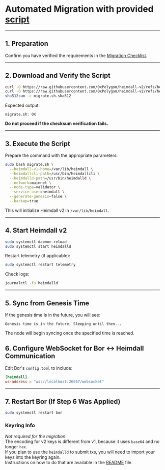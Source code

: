 # Automated Migration with provided [script](./script/migrate.sh)

---

## 1. Preparation

Confirm you have verified the requirements in the [Migration Checklist](../systemd/1-MIGRATION-CHECKLIST.md).

---

## 2. Download and Verify the Script

```bash
curl -O https://raw.githubusercontent.com/0xPolygon/heimdall-v2/refs/heads/develop/migration/systemd/script/migrate.sh
curl -O https://raw.githubusercontent.com/0xPolygon/heimdall-v2/refs/heads/develop/migration/systemd/script/migrate.sh.sha512
sha512sum -c migrate.sh.sha512
```

Expected output:

```
migrate.sh: OK
```

**Do not proceed if the checksum verification fails.**

---

## 3. Execute the Script

Prepare the command with the appropriate parameters:

```bash
sudo bash migrate.sh \
  --heimdall-v1-home=/var/lib/heimdall \
  --heimdallcli-path=/usr/bin/heimdallcli \
  --heimdalld-path=/usr/bin/heimdalld \
  --network=mainnet \
  --node-type=validator \
  --service-user=heimdall \
  --generate-genesis=false \
  --backup=true
```

This will initialize Heimdall v2 in `/var/lib/heimdall`.

---

## 4. Start Heimdall v2

```bash
sudo systemctl daemon-reload
sudo systemctl start heimdalld
```

Restart telemetry (if applicable):

```bash
sudo systemctl restart telemetry
```

Check logs:

```bash
journalctl -fu heimdalld
```

---

## 5. Sync from Genesis Time

If the genesis time is in the future, you will see:

```
Genesis time is in the future. Sleeping until then...
```

The node will begin syncing once the specified time is reached.

## 6. Configure WebSocket for Bor ↔ Heimdall Communication

Edit Bor's `config.toml` to include:

```toml
[heimdall]
ws-address = "ws://localhost:26657/websocket"
```

---

## 7. Restart Bor (If Step 6 Was Applied)

```bash
sudo systemctl restart bor
```

### Keyring Info
*Not required for the migration*  
The encoding for v2 keys is different from v1, because it uses `base64` and no longer `hex`.  
If you plan to use the `heimdalld` to submit txs, you will need to import your keys into the keyring again.  
Instructions on how to do that are available in the [README](../../README.md) file.
